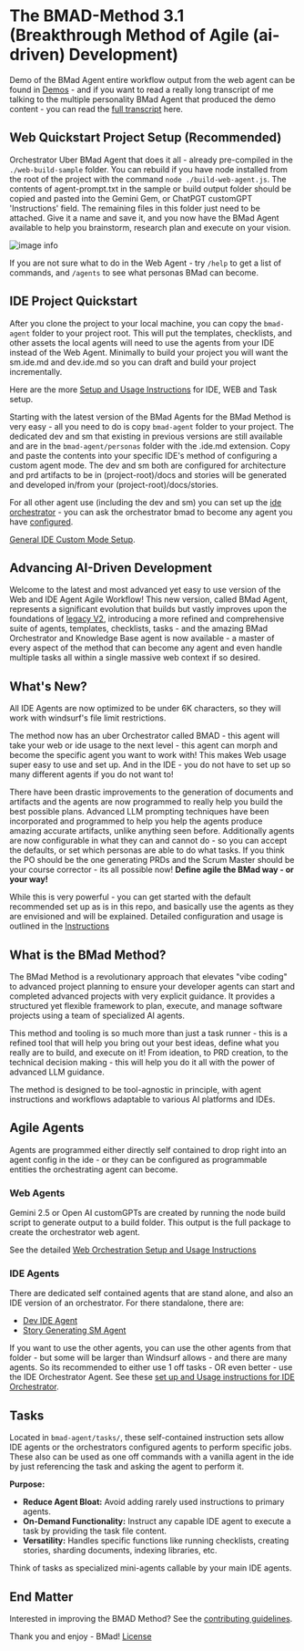 # The BMAD-Method 3.1 (Breakthrough Method of Agile (ai-driven) Development)

Demo of the BMad Agent entire workflow output from the web agent can be found in [Demos](./demos/readme.md) - and if you want to read a really long transcript of me talking to the multiple personality BMad Agent that produced the demo content - you can read the [full transcript](https://gemini.google.com/share/41fb640b63b0) here.

## Web Quickstart Project Setup (Recommended)

Orchestrator Uber BMad Agent that does it all - already pre-compiled in the `./web-build-sample` folder. You can rebuild if you have node installed from the root of the project with the command `node ./build-web-agent.js`. The contents of agent-prompt.txt in the sample or build output folder should be copied and pasted into the Gemini Gem, or ChatPGT customGPT 'Instructions' field. The remaining files in this folder just need to be attached. Give it a name and save it, and you now have the BMad Agent available to help you brainstorm, research plan and execute on your vision.

![image info](./docs/images/gem-setup.png)

If you are not sure what to do in the Web Agent - try `/help` to get a list of commands, and `/agents` to see what personas BMad can become.

## IDE Project Quickstart

After you clone the project to your local machine, you can copy the `bmad-agent` folder to your project root. This will put the templates, checklists, and other assets the local agents will need to use the agents from your IDE instead of the Web Agent. Minimally to build your project you will want the sm.ide.md and dev.ide.md so you can draft and build your project incrementally.

Here are the more [Setup and Usage Instructions](./docs/instruction.md) for IDE, WEB and Task setup.

Starting with the latest version of the BMad Agents for the BMad Method is very easy - all you need to do is copy `bmad-agent` folder to your project. The dedicated dev and sm that existing in previous versions are still available and are in the `bmad-agent/personas` folder with the .ide.md extension. Copy and paste the contents into your specific IDE's method of configuring a custom agent mode. The dev and sm both are configured for architecture and prd artifacts to be in (project-root)/docs and stories will be generated and developed in/from your (project-root)/docs/stories.

For all other agent use (including the dev and sm) you can set up the [ide orchestrator](bmad-agent/bmad-agent.ide.md) - you can ask the orchestrator bmad to become any agent you have [configured](bmad-agent/bmad-orchestrator.ide.cfg.md).

[General IDE Custom Mode Setup](./docs/ide-setup.md).

## Advancing AI-Driven Development

Welcome to the latest and most advanced yet easy to use version of the Web and IDE Agent Agile Workflow! This new version, called BMad Agent, represents a significant evolution that builds but vastly improves upon the foundations of [legacy V2](./legacy-archive/V2/), introducing a more refined and comprehensive suite of agents, templates, checklists, tasks - and the amazing BMad Orchestrator and Knowledge Base agent is now available - a master of every aspect of the method that can become any agent and even handle multiple tasks all within a single massive web context if so desired.

## What's New?

All IDE Agents are now optimized to be under 6K characters, so they will work with windsurf's file limit restrictions.

The method now has an uber Orchestrator called BMAD - this agent will take your web or ide usage to the next level - this agent can morph and become the specific agent you want to work with! This makes Web usage super easy to use and set up. And in the IDE - you do not have to set up so many different agents if you do not want to!

There have been drastic improvements to the generation of documents and artifacts and the agents are now programmed to really help you build the best possible plans. Advanced LLM prompting techniques have been incorporated and programmed to help you help the agents produce amazing accurate artifacts, unlike anything seen before. Additionally agents are now configurable in what they can and cannot do - so you can accept the defaults, or set which personas are able to do what tasks. If you think the PO should be the one generating PRDs and the Scrum Master should be your course corrector - its all possible now! **Define agile the BMad way - or your way!**

While this is very powerful - you can get started with the default recommended set up as is in this repo, and basically use the agents as they are envisioned and will be explained. Detailed configuration and usage is outlined in the [Instructions](./docs/instruction.md)

## What is the BMad Method?

The BMad Method is a revolutionary approach that elevates "vibe coding" to advanced project planning to ensure your developer agents can start and completed advanced projects with very explicit guidance. It provides a structured yet flexible framework to plan, execute, and manage software projects using a team of specialized AI agents.

This method and tooling is so much more than just a task runner - this is a refined tool that will help you bring out your best ideas, define what you really are to build, and execute on it! From ideation, to PRD creation, to the technical decision making - this will help you do it all with the power of advanced LLM guidance.

The method is designed to be tool-agnostic in principle, with agent instructions and workflows adaptable to various AI platforms and IDEs.

## Agile Agents

Agents are programmed either directly self contained to drop right into an agent config in the ide - or they can be configured as programmable entities the orchestrating agent can become.

### Web Agents

Gemini 2.5 or Open AI customGPTs are created by running the node build script to generate output to a build folder. This output is the full package to create the orchestrator web agent.

See the detailed [Web Orchestration Setup and Usage Instructions](./docs/instruction.md#setting-up-web-agent-orchestrator)

### IDE Agents

There are dedicated self contained agents that are stand alone, and also an IDE version of an orchestrator. For there standalone, there are:

- [Dev IDE Agent](bmad-agent/personas/dev.ide.md)
- [Story Generating SM Agent](bmad-agent/personas/sm.ide.md)

If you want to use the other agents, you can use the other agents from that folder - but some will be larger than Windsurf allows - and there are many agents. So its recommended to either use 1 off tasks - OR even better - use the IDE Orchestrator Agent. See these [set up and Usage instructions for IDE Orchestrator](./docs/instruction.md#ide-agent-setup-and-usage).

## Tasks

Located in `bmad-agent/tasks/`, these self-contained instruction sets allow IDE agents or the orchestrators configured agents to perform specific jobs. These also can be used as one off commands with a vanilla agent in the ide by just referencing the task and asking the agent to perform it.

**Purpose:**

- **Reduce Agent Bloat:** Avoid adding rarely used instructions to primary agents.
- **On-Demand Functionality:** Instruct any capable IDE agent to execute a task by providing the task file content.
- **Versatility:** Handles specific functions like running checklists, creating stories, sharding documents, indexing libraries, etc.

Think of tasks as specialized mini-agents callable by your main IDE agents.

## End Matter

Interested in improving the BMAD Method? See the [contributing guidelines](docs/CONTRIBUTING.md).

Thank you and enjoy - BMad!
[License](./docs/LICENSE)
